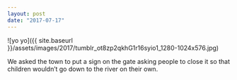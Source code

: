 ```yaml
---
layout: post
date: "2017-07-17"
---
```


![yo yo]({{ site.baseurl }}/assets/images/2017/tumblr_ot8zp2qkhG1r16syio1_1280-1024x576.jpg)

We asked the town to put a sign on the gate asking people to close it so that children wouldn’t go down to the river on their own.
